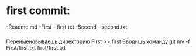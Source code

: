 
# first commit:

-Readme.md
-First
    - first.txt
-Second
    - second.txt

###
Переименовываешь директорию First >> first
Вводишь команду git mv -f First/first.txt first/first.txt